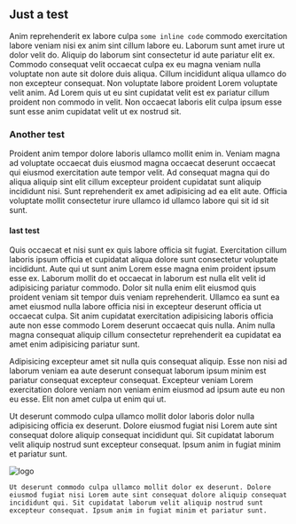 ## Just a test

Anim reprehenderit ex labore culpa `some inline code` commodo exercitation labore veniam nisi ex anim sint cillum labore eu. Laborum sunt amet irure ut dolor velit do. Aliquip do laborum sint consectetur id aute pariatur elit ex. Commodo consequat velit occaecat culpa ex eu magna veniam nulla voluptate non aute sit dolore duis aliqua. Cillum incididunt aliqua ullamco do non excepteur consequat. Non voluptate labore proident Lorem voluptate velit anim. Ad Lorem quis ut eu sint cupidatat velit est ex pariatur cillum proident non commodo in velit. Non occaecat laboris elit culpa ipsum esse sunt esse anim cupidatat velit ut ex nostrud sit.

### Another test

Proident anim tempor dolore laboris ullamco mollit enim in. Veniam magna ad voluptate occaecat duis eiusmod magna occaecat deserunt occaecat qui eiusmod exercitation aute tempor velit. Ad consequat magna qui do aliqua aliquip sint elit cillum excepteur proident cupidatat sunt aliquip incididunt nisi. Sunt reprehenderit ex amet adipisicing ad ea elit aute. Officia voluptate mollit consectetur irure ullamco id ullamco labore qui sit id sit sunt.

#### last test

Quis occaecat et nisi sunt ex quis labore officia sit fugiat. Exercitation cillum laboris ipsum officia et cupidatat aliqua dolore sunt consectetur voluptate incididunt. Aute qui ut sunt anim Lorem esse magna enim proident ipsum esse ex. Laborum mollit do et occaecat in laborum est nulla elit velit id adipisicing pariatur commodo. Dolor sit nulla enim elit eiusmod quis proident veniam sit tempor duis veniam reprehenderit. Ullamco ea sunt ea amet eiusmod nulla labore officia nisi in excepteur deserunt officia ut occaecat culpa. Sit anim cupidatat exercitation adipisicing laboris officia aute non esse commodo Lorem deserunt occaecat quis nulla. Anim nulla magna consequat aliquip cillum consectetur reprehenderit ea cupidatat ea amet enim adipisicing pariatur sunt.

Adipisicing excepteur amet sit nulla quis consequat aliquip. Esse non nisi ad laborum veniam ea aute deserunt consequat laborum ipsum minim est pariatur consequat excepteur consequat. Excepteur veniam Lorem exercitation dolore veniam non veniam enim eiusmod ad ipsum aute eu non eu esse. Elit non amet culpa ut enim qui ut.

Ut deserunt commodo culpa ullamco mollit dolor laboris dolor nulla adipisicing officia ex deserunt. Dolore eiusmod fugiat nisi Lorem aute sint consequat dolore aliquip consequat incididunt qui. Sit cupidatat laborum velit aliquip nostrud sunt excepteur consequat. Ipsum anim in fugiat minim et pariatur sunt.

![logo](__IMGDIR__/logo1.jpg)

```
Ut deserunt commodo culpa ullamco mollit dolor ex deserunt. Dolore eiusmod fugiat nisi Lorem aute sint consequat dolore aliquip consequat incididunt qui. Sit cupidatat laborum velit aliquip nostrud sunt excepteur consequat. Ipsum anim in fugiat minim et pariatur sunt.
```
